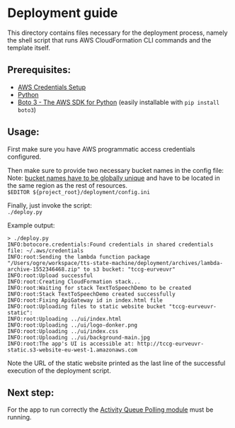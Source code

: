 # Deployment guide

This directory contains files necessary for the deployment process, namely the shell script that runs AWS CloudFormation CLI commands and the template itself.  

## Prerequisites:

- [AWS Credentials Setup](https://docs.aws.amazon.com/sdk-for-java/v1/developer-guide/setup-credentials.html)
- [Python](https://www.python.org/)
- [Boto 3 - The AWS SDK for Python](https://github.com/boto/boto3) (easily installable with `pip install boto3`)

## Usage:

First make sure you have AWS programmatic access credentials configured.  

Then make sure to provide two necessary bucket names in the config file:  
Note: [bucket names have to be globally unique](https://docs.aws.amazon.com/AmazonS3/latest/dev/BucketRestrictions.html) and have to be located in the same region as the rest of resources.  
`$EDITOR ${project_root}/deployment/config.ini`

Finally, just invoke the script:  
`./deploy.py`

Example output:
```
> ./deploy.py
INFO:botocore.credentials:Found credentials in shared credentials file: ~/.aws/credentials
INFO:root:Sending the lambda function package "/Users/ogre/workspace/tts-state-machine/deployment/archives/lambda-archive-1552346468.zip" to s3 bucket: "tccg-eurveuvr"
INFO:root:Upload successful
INFO:root:Creating CloudFormation stack...
INFO:root:Waiting for stack TextToSpeechDemo to be created
INFO:root:Stack TextToSpeechDemo created successfully
INFO:root:Fixing ApiGateway id in index.html file
INFO:root:Uploading files to static website bucket "tccg-eurveuvr-static":
INFO:root:Uploading ../ui/index.html
INFO:root:Uploading ../ui/logo-donker.png
INFO:root:Uploading ../ui/index.css
INFO:root:Uploading ../ui/background-main.jpg
INFO:root:The app's UI is accessible at: http://tccg-eurveuvr-static.s3-website-eu-west-1.amazonaws.com
```

Note the URL of the static website printed as the last line of the successful execution of the deployment script.

## Next step:  
For the app to run correctly the [Activity Queue Polling module](../utils/activity_queue_poller/readme.md) must be running.

